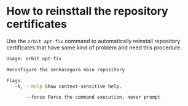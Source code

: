 # How to reinsttall the repository certificates
Use the `orbit apt-fix` command to automatically reinstall repository certificates that have some kind of problem and need this procedure.


```bash
Usage: orbit apt-fix

Reconfigure the senhasegura main repository

Flags:
   -h, --help Show context-sensitive help.

       --force Force the command execution, never prompt

```
